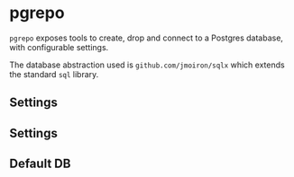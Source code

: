 # pgrepo

`pgrepo` exposes tools to create, drop and connect to a Postgres database,
with configurable settings.

The database abstraction used is `github.com/jmoiron/sqlx` which extends the standard `sql`
library.

## Settings

## Settings
## Default DB
